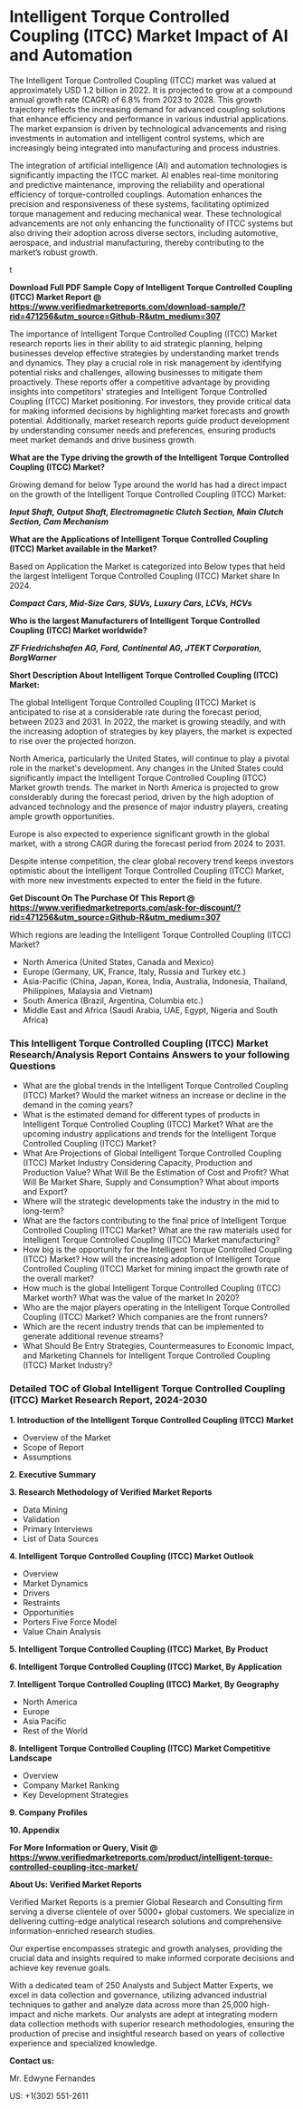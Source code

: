 <meta name="title" content="Global Intelligent Torque Controlled Coupling (ITCC) Market Impact of AI and Automation"><meta name="description" content="The Intelligent Torque Controlled Coupling (ITCC) market was valued at approximately USD 1.2 billion in 2022. It is projected to grow at a compound annual growth rate "><meta name="title" content="Intelligent Torque Controlled Coupling (ITCC) Market Size, Share, Scope, Trends, Growth, Opportunities, Analysis, Forecast"><h1>Intelligent Torque Controlled Coupling (ITCC) Market Impact of AI and Automation</h1><p>The Intelligent Torque Controlled Coupling (ITCC) market was valued at approximately USD 1.2 billion in 2022. It is projected to grow at a compound annual growth rate (CAGR) of 6.8% from 2023 to 2028. This growth trajectory reflects the increasing demand for advanced coupling solutions that enhance efficiency and performance in various industrial applications. The market expansion is driven by technological advancements and rising investments in automation and intelligent control systems, which are increasingly being integrated into manufacturing and process industries.</p><p>The integration of artificial intelligence (AI) and automation technologies is significantly impacting the ITCC market. AI enables real-time monitoring and predictive maintenance, improving the reliability and operational efficiency of torque-controlled couplings. Automation enhances the precision and responsiveness of these systems, facilitating optimized torque management and reducing mechanical wear. These technological advancements are not only enhancing the functionality of ITCC systems but also driving their adoption across diverse sectors, including automotive, aerospace, and industrial manufacturing, thereby contributing to the market’s robust growth.</p>t</p><p id="" class=""><strong>Download Full PDF Sample Copy of Intelligent Torque Controlled Coupling (ITCC) Market Report @ <a href="https://www.verifiedmarketreports.com/download-sample/?rid=471256&utm_source=Github-R&utm_medium=307" target="_blank">https://www.verifiedmarketreports.com/download-sample/?rid=471256&utm_source=Github-R&utm_medium=307</a></strong></p><p>The importance of&nbsp;Intelligent Torque Controlled Coupling (ITCC) Market research reports lies in their ability to aid strategic planning, helping businesses develop effective strategies by understanding market trends and dynamics. They play a crucial role in risk management by identifying potential risks and challenges, allowing businesses to mitigate them proactively. These reports offer a competitive advantage by providing insights into competitors' strategies and Intelligent Torque Controlled Coupling (ITCC) Market positioning. For investors, they provide critical data for making informed decisions by highlighting market forecasts and growth potential. Additionally, market research reports guide product development by understanding consumer needs and preferences, ensuring products meet market demands and drive business growth.</p><p><strong>What are the&nbsp;Type driving the growth of the Intelligent Torque Controlled Coupling (ITCC) Market?</strong></p><p id="" class="">Growing demand for below Type around the world has had a direct impact on the growth of the Intelligent Torque Controlled Coupling (ITCC) Market:</p><em><strong>Input Shaft, Output Shaft, Electromagnetic Clutch Section, Main Clutch Section, Cam Mechanism</strong></em></p><strong>What are the&nbsp;Applications&nbsp;of Intelligent Torque Controlled Coupling (ITCC) Market available in the Market?</strong></p><p id="" class="">Based on Application the Market is categorized into Below types that held the largest Intelligent Torque Controlled Coupling (ITCC) Market share In 2024.</p><em><strong>Compact Cars, Mid-Size Cars, SUVs, Luxury Cars, LCVs, HCVs</strong></em></p><strong>Who is the largest Manufacturers of Intelligent Torque Controlled Coupling (ITCC) Market worldwide?</strong></p><p><em><strong>ZF Friedrichshafen AG, Ford, Continental AG, JTEKT Corporation, BorgWarner</strong></em></p><p id="" class=""><strong>Short Description About Intelligent Torque Controlled Coupling (ITCC) Market:</strong></p><p>The global Intelligent Torque Controlled Coupling (ITCC) Market is anticipated to rise at a considerable rate during the forecast period, between 2023 and 2031. In 2022, the market is growing steadily, and with the increasing adoption of strategies by key players, the market is expected to rise over the projected horizon.</p><p>North America, particularly the United States, will continue to play a pivotal role in the market's development. Any changes in the United States could significantly impact the Intelligent Torque Controlled Coupling (ITCC) Market growth trends. The market in North America is projected to grow considerably during the forecast period, driven by the high adoption of advanced technology and the presence of major industry players, creating ample growth opportunities.</p><p>Europe is also expected to experience significant growth in the global market, with a strong CAGR during the forecast period from 2024 to 2031.</p><p>Despite intense competition, the clear global recovery trend keeps investors optimistic about the Intelligent Torque Controlled Coupling (ITCC) Market, with more new investments expected to enter the field in the future.</p><p id="" class=""><strong>Get Discount On The Purchase Of This Report @ <a href="https://www.verifiedmarketreports.com/ask-for-discount/?rid=471256&utm_source=Github-R&utm_medium=307" target="_blank">https://www.verifiedmarketreports.com/ask-for-discount/?rid=471256&utm_source=Github-R&utm_medium=307</a></strong></p>Which regions are leading the Intelligent Torque Controlled Coupling (ITCC) Market?</p><ul><li>North America (United States, Canada and Mexico)</li><li>Europe (Germany, UK, France, Italy, Russia and Turkey etc.)</li><li>Asia-Pacific (China, Japan, Korea, India, Australia, Indonesia, Thailand, Philippines, Malaysia and Vietnam)</li><li>South America (Brazil, Argentina, Columbia etc.)</li><li>Middle East and Africa (Saudi Arabia, UAE, Egypt, Nigeria and South Africa)</li></ul><h3 id="" class="">This Intelligent Torque Controlled Coupling (ITCC) Market Research/Analysis Report Contains Answers to your following Questions</h3><ul><li>What are the global trends in the Intelligent Torque Controlled Coupling (ITCC) Market? Would the market witness an increase or decline in the demand in the coming years?</li><li>What is the estimated demand for different types of products in Intelligent Torque Controlled Coupling (ITCC) Market? What are the upcoming industry applications and trends for the Intelligent Torque Controlled Coupling (ITCC) Market?</li><li>What Are Projections of Global Intelligent Torque Controlled Coupling (ITCC) Market Industry Considering Capacity, Production and Production Value? What Will Be the Estimation of Cost and Profit? What Will Be Market Share, Supply and Consumption? What about imports and Export?</li><li>Where will the strategic developments take the industry in the mid to long-term?</li><li>What are the factors contributing to the final price of Intelligent Torque Controlled Coupling (ITCC) Market? What are the raw materials used for Intelligent Torque Controlled Coupling (ITCC) Market manufacturing?</li><li>How big is the opportunity for the Intelligent Torque Controlled Coupling (ITCC) Market? How will the increasing adoption of Intelligent Torque Controlled Coupling (ITCC) Market for mining impact the growth rate of the overall market?</li><li>How much is the global Intelligent Torque Controlled Coupling (ITCC) Market worth? What was the value of the market In 2020?</li><li>Who are the major players operating in the Intelligent Torque Controlled Coupling (ITCC) Market? Which companies are the front runners?</li><li>Which are the recent industry trends that can be implemented to generate additional revenue streams?</li><li>What Should Be Entry Strategies, Countermeasures to Economic Impact, and Marketing Channels for Intelligent Torque Controlled Coupling (ITCC) Market Industry?</li></ul><h3 id="" class="">Detailed TOC of Global Intelligent Torque Controlled Coupling (ITCC) Market Research Report, 2024-2030</h3><p id="" class=""><strong>1. Introduction of the Intelligent Torque Controlled Coupling (ITCC) Market</strong></p><ul><li>Overview of the Market</li><li>Scope of Report</li><li>Assumptions</li></ul><p id="" class=""><strong>2. Executive Summary</strong></p><p id="" class=""><strong>3. Research Methodology of Verified Market Reports</strong></p><ul><li>Data Mining</li><li>Validation</li><li>Primary Interviews</li><li>List of Data Sources</li></ul><p id="" class=""><strong>4. Intelligent Torque Controlled Coupling (ITCC) Market Outlook</strong></p><ul><li>Overview</li><li>Market Dynamics</li><li>Drivers</li><li>Restraints</li><li>Opportunities</li><li>Porters Five Force Model</li><li>Value Chain Analysis</li></ul><p id="" class=""><strong>5. Intelligent Torque Controlled Coupling (ITCC) Market, By Product</strong></p><p id="" class=""><strong>6. Intelligent Torque Controlled Coupling (ITCC) Market, By Application</strong></p><p id="" class=""><strong>7. Intelligent Torque Controlled Coupling (ITCC) Market, By Geography</strong></p><ul><li>North America</li><li>Europe</li><li>Asia Pacific</li><li>Rest of the World</li></ul><p id="" class=""><strong>8. Intelligent Torque Controlled Coupling (ITCC) Market Competitive Landscape</strong></p><ul><li>Overview</li><li>Company Market Ranking</li><li>Key Development Strategies</li></ul><p id="" class=""><strong>9. Company Profiles</strong></p><p id="" class=""><strong>10. Appendix</strong></p><p id="" class=""><strong>For More Information or Query, Visit @ <a href="https://www.verifiedmarketreports.com/product/intelligent-torque-controlled-coupling-itcc-market/" target="_blank">https://www.verifiedmarketreports.com/product/intelligent-torque-controlled-coupling-itcc-market/</a></strong></p><p id="" class=""><strong>About Us: Verified Market Reports</strong></p><p id="" class="">Verified Market Reports is a premier Global Research and Consulting firm serving a diverse clientele of over 5000+ global customers. We specialize in delivering cutting-edge analytical research solutions and comprehensive information-enriched research studies.</p><p id="" class="">Our expertise encompasses strategic and growth analyses, providing the crucial data and insights required to make informed corporate decisions and achieve key revenue goals.</p><p id="" class="">With a dedicated team of 250 Analysts and Subject Matter Experts, we excel in data collection and governance, utilizing advanced industrial techniques to gather and analyze data across more than 25,000 high-impact and niche markets. Our analysts are adept at integrating modern data collection methods with superior research methodologies, ensuring the production of precise and insightful research based on years of collective experience and specialized knowledge.</p><p id="" class=""><strong>Contact us:</strong></p><p id="" class="">Mr. Edwyne Fernandes</p><p id="" class="">US: +1(302) 551-2611</p>